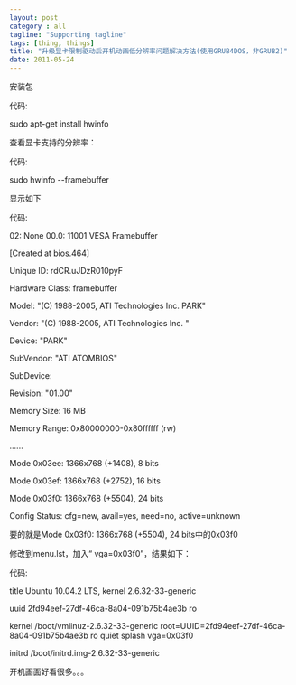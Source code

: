 ```yaml
---
layout: post
category : all
tagline: "Supporting tagline"
tags: [thing, things]
title: "升级显卡限制驱动后开机动画低分辨率问题解决方法(使用GRUB4DOS，非GRUB2)"
date: 2011-05-24
---
```

安装包    
代码:    
sudo apt\-get install hwinfo    
    
    
查看显卡支持的分辨率：    
代码:    
sudo hwinfo \-\-framebuffer    
    
    
显示如下    
代码:    
02: None 00.0: 11001 VESA Framebuffer                               
  \[Created at bios.464\]    
  Unique ID: rdCR.uJDzR010pyF    
  Hardware Class: framebuffer    
  Model: &quot;(C) 1988\-2005, ATI Technologies Inc.  PARK&quot;    
  Vendor: &quot;(C) 1988\-2005, ATI Technologies Inc. &quot;    
  Device: &quot;PARK&quot;    
  SubVendor: &quot;ATI ATOMBIOS&quot;    
  SubDevice:     
  Revision: &quot;01.00&quot;    
  Memory Size: 16 MB    
  Memory Range: 0x80000000\-0x80ffffff (rw)    
  ......    
  Mode 0x03ee: 1366x768 (\+1408), 8 bits    
  Mode 0x03ef: 1366x768 (\+2752), 16 bits    
  Mode 0x03f0: 1366x768 (\+5504), 24 bits    
  Config Status: cfg\=new, avail\=yes, need\=no, active\=unknown    
    
    
要的就是Mode 0x03f0: 1366x768 (\+5504), 24 bits中的0x03f0    
修改到menu.lst，加入“ vga\=0x03f0”，结果如下：    
    
代码:    
title      Ubuntu 10.04.2 LTS, kernel 2.6.32\-33\-generic    
uuid      2fd94eef\-27df\-46ca\-8a04\-091b75b4ae3b ro    
kernel      /boot/vmlinuz\-2.6.32\-33\-generic root\=UUID\=2fd94eef\-27df\-46ca\-8a04\-091b75b4ae3b ro quiet splash vga\=0x03f0    
initrd      /boot/initrd.img\-2.6.32\-33\-generic    
    
    
开机画面好看很多。。。